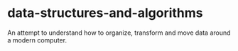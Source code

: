 data-structures-and-algorithms
==============================

An attempt to understand how to organize, transform and move data around a modern computer.
